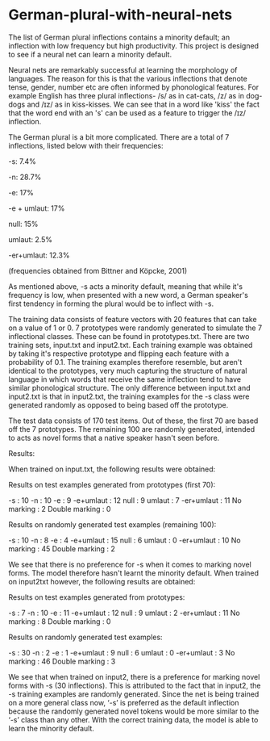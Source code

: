 # German-plural-with-neural-nets
The list of German plural inflections contains a minority default; an inflection with low frequency but high productivity. This project is designed to see if a neural net can learn a minority default. 

Neural nets are remarkably successful at learning the morphology of languages. The reason for this is that the various inflections that denote tense, gender, number etc are often informed by phonological features. For example English has three plural inflections- /s/ as in cat-cats, /z/ as in dog-dogs and /ɪz/ as in kiss-kisses. We can see that in a word like 'kiss' the fact that the word end with an 's' can be used as a feature to trigger the /ɪz/ inflection. 

The German plural is a bit more complicated. There are a total of 7 inflections, listed below with their frequencies:

-s: 7.4%

-n: 28.7%

-e: 17%

-e + umlaut: 17%

null: 15%

umlaut: 2.5%

-er+umlaut: 12.3%

(frequencies obtained from Bittner and Köpcke, 2001)

As mentioned above, -s acts a minority default, meaning that while it's frequency is low, when presented with a new word, a German speaker's first tendency in forming the plural would be to inflect with -s. 

The training data consists of feature vectors with 20 features that can take on a value of 1 or 0. 7 prototypes were randomly generated to simulate the 7 inflectional classes. These can be found in prototypes.txt. There are two training sets, input.txt and input2.txt. Each training example was obtained by taking it's respective prototype and flipping each feature with a probability of 0.1. The training examples therefore resemble, but aren't identical to the prototypes, very much capturing the structure of natural language in which words that receive the same inflection tend to have similar phonological structure. The only difference between input.txt and input2.txt is that in input2.txt, the training examples for the -s class were generated randomly as opposed to being based off the prototype. 

The test data consists of 170 test items. Out of these, the first 70 are based off the 7 prototypes. The remaining 100 are randomly generated, intended to acts as novel forms that a native speaker hasn't seen before. 

Results:

When trained on input.txt, the following results were obtained:

Results on test examples generated from prototypes (first 70): 

-s :  10
-n :  10
-e :  9
-e+umlaut :  12
null :  9
umlaut :  7
-er+umlaut :  11
No marking :  2
Double marking :  0


Results on randomly generated test examples (remaining 100): 

-s :  10
-n :  8
-e :  4
-e+umlaut :  15
null :  6
umlaut :  0
-er+umlaut :  10
No marking :  45
Double marking :  2

We see that there is no preference for -s when it comes to marking novel forms. The model therefore hasn't learnt the minority default. When trained on input2txt however, the following results are obtained:

Results on test examples generated from prototypes: 

-s :  7
-n :  10
-e :  11
-e+umlaut :  12
null :  9
umlaut :  2
-er+umlaut :  11
No marking :  8
Double marking :  0


Results on randomly generated test examples: 

-s :  30
-n :  2
-e :  1
-e+umlaut :  9
null :  6
umlaut :  0
-er+umlaut :  3
No marking :  46
Double marking :  3

We see that when trained on input2, there is a preference for marking novel forms with -s (30 inflections). This is attributed to the fact that in input2, the -s training examples are randomly generated. Since the net is being trained on a more general
class now, ‘-s’ is preferred as the default inflection because the randomly generated novel tokens would be more similar to the ‘-s’ class than any other. With the correct training data, the model is able to learn the minority default. 
